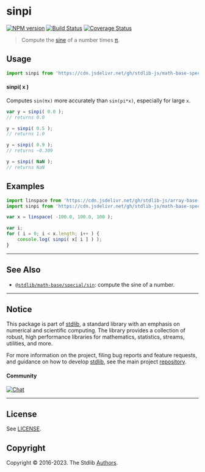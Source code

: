 <!--

@license Apache-2.0

Copyright (c) 2018 The Stdlib Authors.

Licensed under the Apache License, Version 2.0 (the "License");
you may not use this file except in compliance with the License.
You may obtain a copy of the License at

   http://www.apache.org/licenses/LICENSE-2.0

Unless required by applicable law or agreed to in writing, software
distributed under the License is distributed on an "AS IS" BASIS,
WITHOUT WARRANTIES OR CONDITIONS OF ANY KIND, either express or implied.
See the License for the specific language governing permissions and
limitations under the License.

-->

# sinpi

[![NPM version][npm-image]][npm-url] [![Build Status][test-image]][test-url] [![Coverage Status][coverage-image]][coverage-url] <!-- [![dependencies][dependencies-image]][dependencies-url] -->

> Compute the [sine][@stdlib/math/base/special/sin] of a number times [π][@stdlib/constants/float64/pi].



<section class="usage">

## Usage

```javascript
import sinpi from 'https://cdn.jsdelivr.net/gh/stdlib-js/math-base-special-sinpi@deno/mod.js';
```

#### sinpi( x )

Computes `sin(πx)` more accurately than `sin(pi*x)`, especially for large `x`.

```javascript
var y = sinpi( 0.0 );
// returns 0.0

y = sinpi( 0.5 );
// returns 1.0

y = sinpi( 0.9 );
// returns ~0.309

y = sinpi( NaN );
// returns NaN
```

</section>

<!-- /.usage -->

<section class="examples">

## Examples

<!-- eslint no-undef: "error" -->

```javascript
import linspace from 'https://cdn.jsdelivr.net/gh/stdlib-js/array-base-linspace@deno/mod.js';
import sinpi from 'https://cdn.jsdelivr.net/gh/stdlib-js/math-base-special-sinpi@deno/mod.js';

var x = linspace( -100.0, 100.0, 100 );

var i;
for ( i = 0; i < x.length; i++ ) {
    console.log( sinpi( x[ i ] ) );
}
```

</section>

<!-- /.examples -->

<!-- Section for related `stdlib` packages. Do not manually edit this section, as it is automatically populated. -->

<section class="related">

* * *

## See Also

-   <span class="package-name">[`@stdlib/math-base/special/sin`][@stdlib/math/base/special/sin]</span><span class="delimiter">: </span><span class="description">compute the sine of a number.</span>

</section>

<!-- /.related -->

<!-- Section for all links. Make sure to keep an empty line after the `section` element and another before the `/section` close. -->


<section class="main-repo" >

* * *

## Notice

This package is part of [stdlib][stdlib], a standard library with an emphasis on numerical and scientific computing. The library provides a collection of robust, high performance libraries for mathematics, statistics, streams, utilities, and more.

For more information on the project, filing bug reports and feature requests, and guidance on how to develop [stdlib][stdlib], see the main project [repository][stdlib].

#### Community

[![Chat][chat-image]][chat-url]

---

## License

See [LICENSE][stdlib-license].


## Copyright

Copyright &copy; 2016-2023. The Stdlib [Authors][stdlib-authors].

</section>

<!-- /.stdlib -->

<!-- Section for all links. Make sure to keep an empty line after the `section` element and another before the `/section` close. -->

<section class="links">

[npm-image]: http://img.shields.io/npm/v/@stdlib/math-base-special-sinpi.svg
[npm-url]: https://npmjs.org/package/@stdlib/math-base-special-sinpi

[test-image]: https://github.com/stdlib-js/math-base-special-sinpi/actions/workflows/test.yml/badge.svg?branch=main
[test-url]: https://github.com/stdlib-js/math-base-special-sinpi/actions/workflows/test.yml?query=branch:main

[coverage-image]: https://img.shields.io/codecov/c/github/stdlib-js/math-base-special-sinpi/main.svg
[coverage-url]: https://codecov.io/github/stdlib-js/math-base-special-sinpi?branch=main

<!--

[dependencies-image]: https://img.shields.io/david/stdlib-js/math-base-special-sinpi.svg
[dependencies-url]: https://david-dm.org/stdlib-js/math-base-special-sinpi/main

-->

[chat-image]: https://img.shields.io/gitter/room/stdlib-js/stdlib.svg
[chat-url]: https://app.gitter.im/#/room/#stdlib-js_stdlib:gitter.im

[stdlib]: https://github.com/stdlib-js/stdlib

[stdlib-authors]: https://github.com/stdlib-js/stdlib/graphs/contributors

[umd]: https://github.com/umdjs/umd
[es-module]: https://developer.mozilla.org/en-US/docs/Web/JavaScript/Guide/Modules

[deno-url]: https://github.com/stdlib-js/math-base-special-sinpi/tree/deno
[umd-url]: https://github.com/stdlib-js/math-base-special-sinpi/tree/umd
[esm-url]: https://github.com/stdlib-js/math-base-special-sinpi/tree/esm
[branches-url]: https://github.com/stdlib-js/math-base-special-sinpi/blob/main/branches.md

[stdlib-license]: https://raw.githubusercontent.com/stdlib-js/math-base-special-sinpi/main/LICENSE

[@stdlib/constants/float64/pi]: https://github.com/stdlib-js/constants-float64-pi/tree/deno

<!-- <related-links> -->

[@stdlib/math/base/special/sin]: https://github.com/stdlib-js/math-base-special-sin/tree/deno

<!-- </related-links> -->

</section>

<!-- /.links -->
